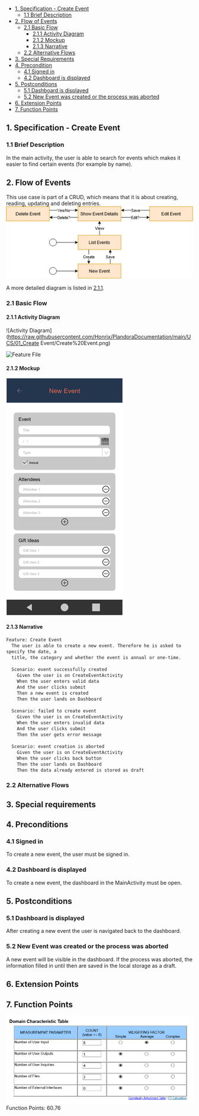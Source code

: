 - [1. Specification - Create Event](#1-specification-create-event)
    - [1.1 Brief Description](#11-brief-description)
- [2. Flow of Events](#2-flow-of-events)
    - [2.1 Basic Flow](#21-basic-flow)
        - [2.1.1 Activity Diagram](#211-activity-diagram)
        - [2.1.2 Mockup](#212-mockup)
        - [2.1.3 Narrative](#213-narrative)
    - [2.2 Alternative Flows](#21-alternative-flows)
- [3. Special Requirements](#3-special-requirements)
- [4. Precondition](#4-preconditions)
    - [4.1 Signed in](#41-signed-in)
    - [4.2 Dashboard is displayed](#42-dashboard-is-displayed)    
- [5. Postconditions](#5-postconditions)
    - [5.1 Dashboard is displayed](#51-dashboard-is-displayed)    
    - [5.2 New Event was created or the process was aborted](#52-new-event-was-created-or-the-process-was-aborted)    
- [6. Extension Points](#6-extension-points)
- [7. Function Points](#7-function-points)

## 1. Specification - Create Event
### 1.1 Brief Description
In the main activity, the user is able to search for events which makes it easier to find certain events (for example by name).
## 2. Flow of Events
This use case is part of a CRUD, which means that it is about creating, reading, updating and deleting entries. 
![CRUD](https://raw.githubusercontent.com/Honrix/PlandoraDocumentation/main/UCS/CRUD/Create%20Event.png)

A more detailed diagram is listed in [2.1.1](#211-activity-diagram).
### 2.1 Basic Flow
#### 2.1.1 Activity Diagram
![Activity Diagram](https://raw.githubusercontent.com/Honrix/PlandoraDocumentation/main/UCS/01_Create Event/Create%20Event.png)

![Feature File](https://github.com/nf3lix/Plandora/blob/master/app/src/androidTest/java/com/plandora/steps/create_event.feature)
#### 2.1.2 Mockup
![Mockup](https://raw.githubusercontent.com/Honrix/PlandoraDocumentation/main/UCS/mockup/Create%20Event.PNG)
#### 2.1.3 Narrative
```
Feature: Create Event
  The user is able to create a new event. Therefore he is asked to specify the date, a
  title, the category and whether the event is annual or one-time.

  Scenario: event successfully created
    Given the user is on CreateEventActivity
    When the user enters valid data
    And the user clicks submit
    Then a new event is created
    Then the user lands on Dashboard

  Scenario: failed to create event
    Given the user is on CreateEventActivity
    When the user enters invalid data
    And the user clicks submit
    Then the user gets error message

  Scenario: event creation is aborted
    Given the user is on CreateEventActivity
    When the user clicks back button
    Then the user lands on Dashboard
    Then the data already entered is stored as draft
```
### 2.2 Alternative Flows
## 3. Special requirements
## 4. Preconditions
### 4.1 Signed in
To create a new event, the user must be signed in. 
### 4.2 Dashboard is displayed
To create a new event, the dashboard in the MainActivity must be open.
## 5. Postconditions
### 5.1 Dashboard is displayed
After creating a new event the user is navigated back to the dashboard. 
### 5.2 New Event was created or the process was aborted
A new event will be visible in the dashboard. If the process was aborted, the information filled in until then are saved in the local storage as a draft.
## 6. Extension Points
## 7. Function Points
![Function Points](https://raw.githubusercontent.com/Honrix/PlandoraDocumentation/main/UCS/fp/Create_Event_FP.PNG)
Function Points: 60.76
